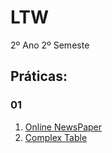# LTW

2º Ano 2º Semeste

## Práticas:
### 01
<ol>
    <li>
        <a href="http://127.0.0.1:5500/01%20HTML%20Exercises/1.Online%20Newspaper/all.html">Online NewsPaper </a>
    </li>
    <li>
    <a href="http://127.0.0.1:5500/01%20HTML%20Exercises/2.Complex%20Table/table.html"> Complex Table</a>
    </li>
</ol>